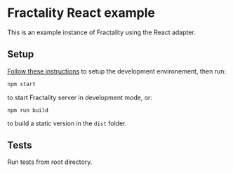 # Fractality React example

This is an example instance of Fractality using the React adapter.

## Setup

[Follow these instructions](https://github.com/frctl/fractal#development) to setup the development environement, then run:

```bash
npm start
```

to start Fractality server in development mode, or:

```
npm run build
```

to build a static version in the `dist` folder.

## Tests

Run tests from root directory.
